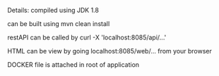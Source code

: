 Details:
compiled using JDK 1.8

can be built using mvn clean install

restAPI can be called by curl -X <METHOD> 'localhost:8085/api/...'

HTML can be view by going localhost:8085/web/... from your browser

DOCKER file is attached in root of application
